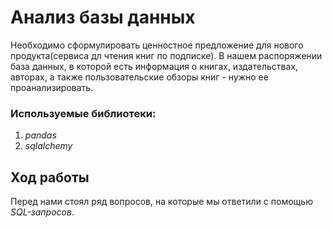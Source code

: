 # Анализ базы данных

Необходимо сформулировать ценностное предложение для нового продукта(сервиса дл чтения книг по подписке). В нашем распоряжении база данных, в которой есть информация о книгах, издательствах, авторах, а также пользовательские обзоры книг - нужно ее проанализировать.

### Используемые библиотеки:

1. *pandas*
2. *sqlalchemy*

## Ход работы

Перед нами стоял ряд вопросов, на которые мы ответили с помощью *SQL-запросов*. 